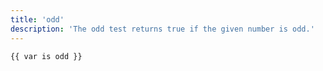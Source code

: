 ```yaml
---
title: 'odd'
description: 'The odd test returns true if the given number is odd.'
---
```


```canvas {% process=false>
{{ var is odd }}
```
